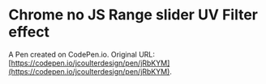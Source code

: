 # Chrome no JS Range slider UV Filter effect

A Pen created on CodePen.io. Original URL: [https://codepen.io/jcoulterdesign/pen/jRbKYM](https://codepen.io/jcoulterdesign/pen/jRbKYM).

